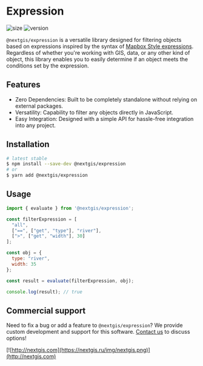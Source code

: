 # Expression

![size](https://img.shields.io/bundlephobia/minzip/@nextgis/expression) ![version](https://img.shields.io/npm/v/@nextgis/expression)

`@nextgis/expression` is a versatile library designed for filtering objects based on expressions inspired by the syntax of [Mapbox Style expressions](https://docs.mapbox.com/style-spec/reference/expressions/). Regardless of whether you're working with GIS, data, or any other kind of object, this library enables you to easily determine if an object meets the conditions set by the expression.

## Features

- Zero Dependencies: Built to be completely standalone without relying on external packages.
- Versatility: Capability to filter any objects directly in JavaScript.
- Easy Integration: Designed with a simple API for hassle-free integration into any project.

## Installation

```bash
# latest stable
$ npm install --save-dev @nextgis/expression
# or
$ yarn add @nextgis/expression
```

## Usage

```javascript
import { evaluate } from '@nextgis/expression';

const filterExpression = [
  "all",
  ["==", ["get", "type"], "river"],
  [">", ["get", "width"], 30]
];

const obj = {
  type: "river",
  width: 35
};

const result = evaluate(filterExpression, obj);

console.log(result); // true
```

## Commercial support

Need to fix a bug or add a feature to `@nextgis/expression`? We provide custom development and support for this software. [Contact us](http://nextgis.com/contact/) to discuss options!

[![http://nextgis.com](https://nextgis.ru/img/nextgis.png)](http://nextgis.com)

